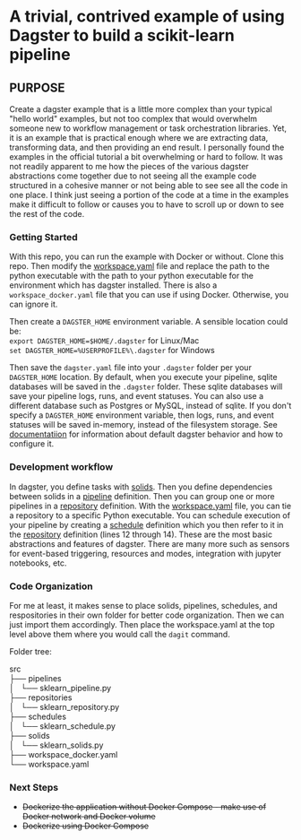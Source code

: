 # A trivial, contrived example of using Dagster to build a scikit-learn pipeline

## PURPOSE
Create a dagster example that is a little more complex than your typical
"hello world" examples, but not too complex that would overwhelm
someone new to workflow management or task orchestration libraries.  Yet,
it is an example that is practical enough where we are extracting data,
transforming data, and then providing an end result.  I personally found the 
examples in the official tutorial a bit overwhelming or hard to follow. 
It was not readily apparent to me how the pieces of the various dagster abstractions
come together due to not seeing all the example code structured in a cohesive manner or 
not being able to see see all the code in one place.  I think just seeing a portion of the 
code at a time in the examples make it difficult to follow or causes you to have to scroll up or down to see the rest of the code.

### Getting Started
With this repo, you can run the example with Docker or without.  Clone this repo.  Then modify the [workspace.yaml](src/workspace.yaml) file and replace the path to the python executable with the path to your python executable for the environment which has dagster installed.  There is also a `workspace_docker.yaml` file that you can use if using Docker.  Otherwise, you can ignore it.

Then create a `DAGSTER_HOME` environment variable.  A sensible location could be:<br>
`export DAGSTER_HOME=$HOME/.dagster` for Linux/Mac<br>
`set DAGSTER_HOME=%USERPROFILE%\.dagster` for Windows

Then save the `dagster.yaml` file into your `.dagster` folder per your `DAGSTER_HOME` location.  By default, when
you execute your pipeline, sqlite databases will be saved in the `.dagster` folder.  These 
sqlite databases will save your pipeline logs, runs, and event statuses.  You can also use a different
database such as Postgres or MySQL, instead of sqlite.  If you don't specify a `DAGSTER_HOME` environment variable,
then logs, runs, and event statuses will be saved in-memory, instead of the filesystem storage.
See [documentatiion](https://docs.dagster.io/deployment/dagster-instance) for information about default
dagster behavior and how to configure it.

### Development workflow
In dagster, you define tasks with [solids](src/solids/sklearn_solids.py).  Then you define dependencies between solids in a 
[pipeline](src/pipelines/sklearn_pipeline.py) definition.  Then you can group one or more pipelines in a 
[repository](src/repositories/sklearn_repository.py) definition.  With the [workspace.yaml](src/workspace.yaml) file, you can tie a 
repository to a specific Python executable.  You can schedule execution of your pipeline by creating a [schedule](src/schedules/sklearn_schedule.py) definition which you then refer to it in the [repository](src/repositories/sklearn_repository.py) definition (lines 12 through 14).  These are the most basic abstractions and features of dagster.  There are many more such as
sensors for event-based triggering, resources and modes, integration with jupyter notebooks, etc.

### Code Organization
For me at least, it makes sense to place solids, pipelines, schedules, and respositories in 
their own folder for better code organization.  Then we can just import them accordingly.  Then
place the workspace.yaml at the top level above them where you would call the `dagit` command.

Folder tree:

src<br>
├── pipelines<br>
│       └── sklearn_pipeline.py<br>
├── repositories<br>
│       └── sklearn_repository.py<br>
├── schedules<br>
│       └── sklearn_schedule.py<br>
├── solids<br>
│       └── sklearn_solids.py<br>
├── workspace_docker.yaml<br>
└── workspace.yaml<br>

### Next Steps
- ~~Dockerize the application without Docker Compose - make use of Docker network and Docker volume~~
- ~~Dockerize using Docker Compose~~